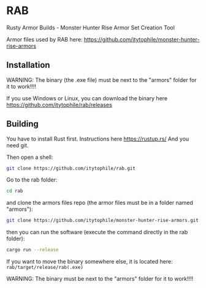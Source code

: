 # RAB
Rusty Armor Builds - Monster Hunter Rise Armor Set Creation Tool

Armor files used by RAB here: https://github.com/itytophile/monster-hunter-rise-armors
## Installation
WARNING: The binary (the .exe file) must be next to the "armors" folder for it to work!!!!

If you use Windows or Linux, you can download the binary here https://github.com/itytophile/rab/releases
## Building
You have to install Rust first. Instructions here https://rustup.rs/
And you need git.

Then open a shell:
```sh
git clone https://github.com/itytophile/rab.git
```
Go to the rab folder:
```sh
cd rab
```
and clone the armors files repo (the armor files must be in a folder named "armors"):
```sh
git clone https://github.com/itytophile/monster-hunter-rise-armors.git armors
```
then you can run the software (execute the command directly in the rab folder):
```sh
cargo run --release
```
If you want to move the binary somewhere else, it is located here: `rab/target/release/rab(.exe)`

WARNING: The binary must be next to the "armors" folder for it to work!!!!
